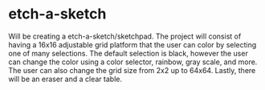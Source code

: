 # etch-a-sketch
Will be creating a etch-a-sketch/sketchpad. The project will consist of having a 16x16 adjustable grid platform that the user can color by selecting one of many selections. The default selection is black, however the user can change the color using a color selector, rainbow, gray scale, and more. The user can also change the grid size from 2x2 up to 64x64. Lastly, there will be an eraser and a clear table.
